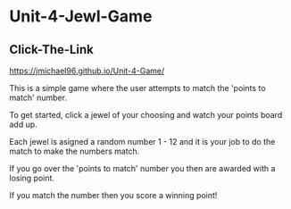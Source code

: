 # Unit-4-Jewl-Game

## Click-The-Link
https://jmichael96.github.io/Unit-4-Game/

  This is a simple game where the user attempts to match the 'points to match' number.

To get started, click a jewel of your choosing and watch your points board add up. 

Each jewel is asigned a random number 1 - 12 and it is your job to do the match to make the numbers match.

If you go over the 'points to match' number you then are awarded with a losing point.

If you match the number then you score a winning point! 
